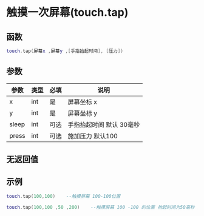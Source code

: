 # 触摸一次屏幕(touch.tap)

## 函数

```lua
touch.tap(屏幕x ,屏幕y ,[手指抬起时间], [压力])
```

## 参数

| 参数    | 类型  | 必填 | 说明             |
| ----- | --- | -- | -------------- |
| x     | int | 是  | 屏幕坐标 x         |
| y     | int | 是  | 屏幕坐标 y         |
| sleep | int | 可选 | 手指抬起时间 默认 30毫秒 |
| press | int | 可选 | 施加压力 默认100     |

## 无返回值

## 示例

```lua
touch.tap(100,100)    --触摸屏幕 100-100位置

touch.tap(100,100 ,50 ,200)    --触摸屏幕 100 -100 的位置 抬起时间为50毫秒 并施加压力 200
```
